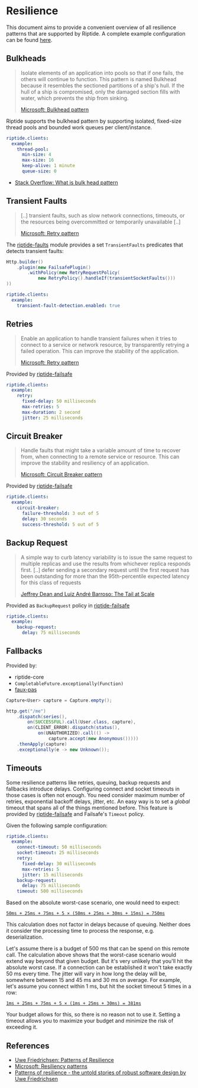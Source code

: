 # Resilience

This document aims to provide a convenient overview of all resilience patterns that are supported by Riptide.
A complete example configuration can be found [here](https://github.com/zalando/riptide/tree/master/riptide-spring-boot-starter#configuration).

## Bulkheads

> Isolate elements of an application into pools so that if one fails, the others will continue to function.
> This pattern is named Bulkhead because it resembles the sectioned partitions of a ship's hull. If the hull of a ship is compromised, only the damaged section fills with water, which prevents the ship from sinking.
> 
> [Microsoft: Bulkhead pattern](https://docs.microsoft.com/en-us/azure/architecture/patterns/bulkhead)

Riptide supports the bulkhead pattern by supporting isolated, fixed-size thread pools and bounded work queues per 
client/instance. 

```yaml
riptide.clients:
  example:
    thread-pool:
      min-size: 4
      max-size: 16
      keep-alive: 1 minute
      queue-size: 0
```

- [Stack Overflow: What is bulk head pattern](https://stackoverflow.com/a/30685644/232539)

## Transient Faults

> [..] transient faults, such as slow network connections, timeouts, or the resources being overcommitted or temporarily unavailable [..]
> 
> [Microsoft: Retry pattern](https://docs.microsoft.com/en-us/azure/architecture/patterns/retry)

The [riptide-faults](../riptide-faults) module provides a set `TransientFaults` predicates that detects transient faults:

```java
Http.builder()
    .plugin(new FailsafePlugin()
        .withPolicy(new RetryRequestPolicy(
            new RetryPolicy().handleIf(transientSocketFaults()))
))
```

```yaml
riptide.clients:
  example:
    transient-fault-detection.enabled: true
```

## Retries

> Enable an application to handle transient failures when it tries to connect to a service or network resource, by transparently retrying a failed operation. This can improve the stability of the application.
>
> [Microsoft: Retry pattern](https://docs.microsoft.com/en-us/azure/architecture/patterns/retry)

Provided by [riptide-failsafe](../riptide-failsafe)

```yaml
riptide.clients:
  example:
    retry:
      fixed-delay: 50 milliseconds
      max-retries: 5
      max-duration: 2 second
      jitter: 25 milliseconds
```

## Circuit Breaker

> Handle faults that might take a variable amount of time to recover from, when connecting to a remote service or resource. This can improve the stability and resiliency of an application.
>
> [Microsoft: Circuit Breaker pattern](https://docs.microsoft.com/en-us/azure/architecture/patterns/circuit-breaker)

Provided by [riptide-failsafe](../riptide-failsafe)

```yaml
riptide.clients:
  example:
    circuit-breaker:
      failure-threshold: 3 out of 5
      delay: 30 seconds
      success-threshold: 5 out of 5
```

## Backup Request

> A simple way to
  curb latency variability is to issue the
  same request to multiple replicas and
  use the results from whichever replica
  responds first. [..] defer sending
  a secondary request until the first
  request has been outstanding for more
  than the 95th-percentile expected latency
  for this class of requests
> 
> [Jeffrey Dean and Luiz André Barroso: The Tail at Scale](http://www.cs.duke.edu/courses/cps296.4/fall13/838-CloudPapers/dean_longtail.pdf)

Provided as `BackupRequest` policy in [riptide-failsafe](../riptide-failsafe)

```yaml
riptide.clients:
  example:
    backup-request:
      delay: 75 milliseconds
```

## Fallbacks  

Provided by:
- riptide-core
- `CompletableFuture.exceptionally(Function)`
- [faux-pas](https://github.com/zalando/faux-pas#completablefutures-exceptionally)

```java
Capture<User> capture = Capture.empty();

http.get("/me")
    .dispatch(series(),
        on(SUCCESSFUL).call(User.class, capture),
        on(CLIENT_ERROR).dispatch(status(),
            on(UNAUTHORIZED).call(() -> 
                capture.accept(new Anonymous()))))
    .thenApply(capture)
    .exceptionally(e -> new Unknown());
```

## Timeouts

Some resilience patterns like retries, queuing, backup requests and fallbacks introduce delays. Configuring connect and
socket timeouts in those cases is often not enough. You need consider maximum number of retries, exponential backoff
delays, jitter, etc. An easy way is to set a *global* timeout that spans all of the things mentioned before. This 
feature is provided by [riptide-failsafe](../riptide-failsafe) and Failsafe's `Timeout` policy.

Given the following sample configuration:

```yaml
riptide.clients:
  example:
    connect-timeout: 50 milliseconds
    socket-timeout: 25 milliseconds
    retry:
      fixed-delay: 30 milliseconds
      max-retries: 5
      jitter: 15 milliseconds
    backup-request:
      delay: 75 milliseconds
    timeout: 500 milliseconds
```

Based on the absolute worst-case scenario, one would need to expect:

[`50ms + 25ms + 75ms + 5 × (50ms + 25ms + 30ms + 15ms) = 750ms`](https://www.wolframalpha.com/input/?i=50ms+%2B+25ms+%2B+75ms+%2B+5+%C3%97+(50ms+%2B+25ms+%2B+30ms+%2B+15ms))

This calculation does not factor in delays because of queuing. Neither does it consider the processing time to process
the response, e.g. deserialization.

Let's assume there is a budget of 500 ms that can be spend on this remote call. The calculation above shows
that the worst-case scenario would extend way beyond that given budget. But it's very unlikely that you'll hit the
absolute worst case. If a connection can be established it won't take exactly 50 ms every time. The jitter
will vary in how long the delay will be, somewhere between 15 and 45 ms and 30 ms on average.
For example, let's assume you connect within 1 ms, but hit the socket timeout 5 times in a row:

[`1ms + 25ms + 75ms + 5 × (1ms + 25ms + 30ms) = 381ms`](https://www.wolframalpha.com/input/?i=1ms+%2B+25ms+%2B+75ms+%2B+5+%C3%97+(1ms+%2B+25ms+%2B+30ms))

Your budget allows for this, so there is no reason not to use it. Setting a timeout allows you to maximize your budget and minimize the risk of exceeding it.

## References

- [Uwe Friedrichsen: Patterns of Resilience](https://www.slideshare.net/ufried/patterns-of-resilience)
- [Microsoft: Resiliency patterns](https://docs.microsoft.com/en-us/azure/architecture/patterns/category/resiliency)
- [Patterns of resilience - the untold stories of robust software design by Uwe Friedrichsen](https://www.youtube.com/watch?v=T9MPDmw6MNI)
